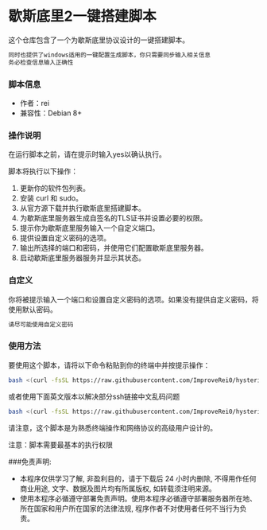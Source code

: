 
# 歇斯底里2一键搭建脚本

这个仓库包含了一个为歇斯底里协议设计的一键搭建脚本。
```markdown
同时也提供了windows适用的一键配置生成脚本，你只需要同步输入相关信息
务必检查信息输入正确性
```


### 脚本信息
- 作者：rei
- 兼容性：Debian 8+

### 操作说明

在运行脚本之前，请在提示时输入yes以确认执行。

脚本将执行以下操作：
1. 更新你的软件包列表。
2. 安装 curl 和 sudo。
3. 从官方源下载并执行歇斯底里搭建脚本。
4. 为歇斯底里服务器生成自签名的TLS证书并设置必要的权限。
5. 提示你为歇斯底里服务输入一个自定义端口。
6. 提供设置自定义密码的选项。
7. 输出所选择的端口和密码，并使用它们配置歇斯底里服务器。
8. 启动歇斯底里服务器服务并显示其状态。

### 自定义

你将被提示输入一个端口和设置自定义密码的选项。如果没有提供自定义密码，将使用默认密码。
```markdown
请尽可能使用自定义密码
```

### 使用方法

要使用这个脚本，请将以下命令粘贴到你的终端中并按提示操作：

```bash
bash <(curl -fsSL https://raw.githubusercontent.com/ImproveRei0/hysteria2_build/main/build.sh)
```
或者使用下面英文版本以解决部分ssh链接中文乱码问题

```bash
bash <(curl -fsSL https://raw.githubusercontent.com/ImproveRei0/hysteria2_build/main/build_en.sh)
```

请注意，这个脚本是为熟悉终端操作和网络协议的高级用户设计的。

注意：脚本需要最基本的执行权限

###免责声明:
- 本程序仅供学习了解, 非盈利目的，请于下载后 24 小时内删除, 不得用作任何商业用途, 文字、数据及图片均有所属版权, 如转载须注明来源。
- 使用本程序必循遵守部署免责声明。使用本程序必循遵守部署服务器所在地、所在国家和用户所在国家的法律法规, 程序作者不对使用者任何不当行为负责。
